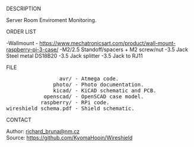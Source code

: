 
DESCRIPTION

Server Room Enviroment Monitoring.

ORDER LIST

-Wallmount - https://www.mechatronicsart.com/product/wall-mount-raspberry-pi-3-case/
-M2/2.5 Standoff/spacers + M2 screw/nut
-3.5 Jack Steel metal DS18B20
-3.5 Jack splitter
-3.5 Jack to RJ11

FILE
<pre>
                 avr/ - Atmega code.
               photo/ - Photo documentation.
               kicad/ - KiCAD schematic and PCB.
            openscad/ - OpenSCAD case model.
           raspberry/ - RPi code.
wireshield_schema.pdf - Shield schematic.
</pre>
CONTACT

Author: richard_bruna@nm.cz<br>
Source: https://github.com/KyomaHooin/Wireshield

